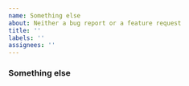 ```yaml
---
name: Something else
about: Neither a bug report or a feature request
title: ''
labels: ''
assignees: ''
---
```


### Something else
<!-- Provide a clear description of what the issue is, and we'll try our best to help. -->
